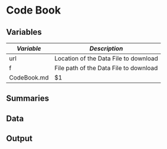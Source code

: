 # Code Book

## Variables
| *Variable* | *Description* |
| ------------------- | --------------------------------------------------------- |
| url | Location of the Data File to download |
| f | File path of the Data File to download |
| CodeBook.md |    $1 |



## Summaries

## Data

## Output